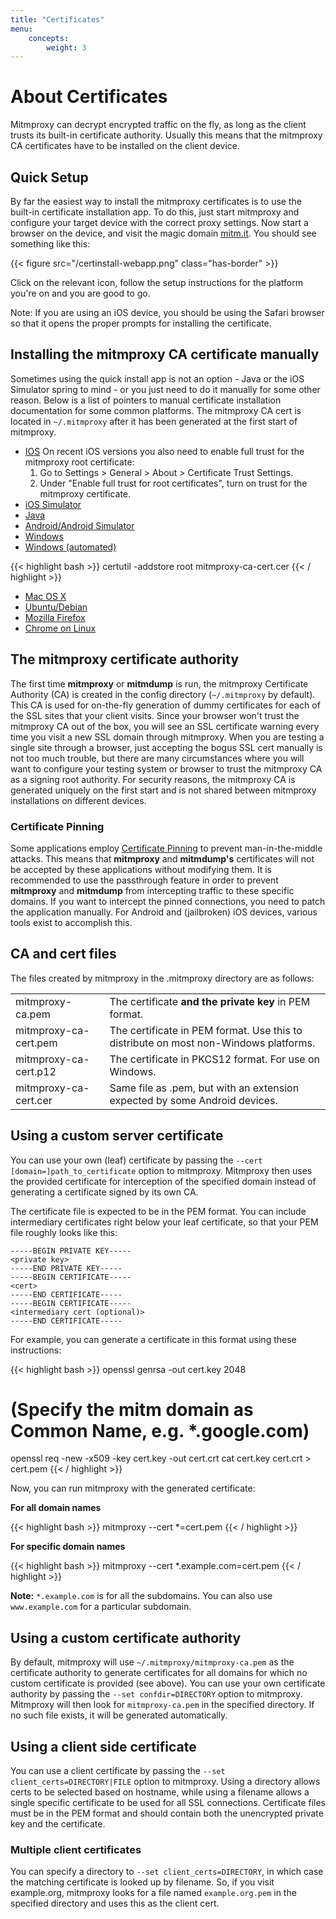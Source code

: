 ```yaml
---
title: "Certificates"
menu:
    concepts:
        weight: 3
---
```


# About Certificates

Mitmproxy can decrypt encrypted traffic on the fly, as long as the client trusts
its built-in certificate authority. Usually this means that the mitmproxy CA
certificates have to be installed on the client device.

## Quick Setup

By far the easiest way to install the mitmproxy certificates is to use the
built-in certificate installation app. To do this, just start mitmproxy and
configure your target device with the correct proxy settings. Now start a
browser on the device, and visit the magic domain [mitm.it](http://mitm.it/). You should see
something like this:

{{< figure src="/certinstall-webapp.png" class="has-border" >}}

Click on the relevant icon, follow the setup instructions for the platform
you're on and you are good to go.

Note: If you are using an iOS device, you should be using the Safari browser
so that it opens the proper prompts for installing the certificate.

## Installing the mitmproxy CA certificate manually

Sometimes using the quick install app is not an option - Java or the iOS
Simulator spring to mind - or you just need to do it manually for some other
reason. Below is a list of pointers to manual certificate installation
documentation for some common platforms. The mitmproxy CA cert is located in
`~/.mitmproxy` after it has been generated at the first start of mitmproxy.

- [IOS](http://jasdev.me/intercepting-ios-traffic)
  On recent iOS versions you also need to enable full trust for the mitmproxy
  root certificate:
    1. Go to Settings > General > About > Certificate Trust Settings.
    2. Under "Enable full trust for root certificates", turn on trust for
       the mitmproxy certificate.
- [iOS Simulator](https://github.com/ADVTOOLS/ADVTrustStore#how-to-use-advtruststore)
- [Java](https://docs.oracle.com/cd/E19906-01/820-4916/geygn/index.html)
- [Android/Android Simulator](http://wiki.cacert.org/FAQ/ImportRootCert#Android_Phones_.26_Tablets)
- [Windows](https://web.archive.org/web/20160612045445/http://windows.microsoft.com/en-ca/windows/import-export-certificates-private-keys#1TC=windows-7)
- [Windows (automated)](https://technet.microsoft.com/en-us/library/cc732443.aspx)

{{< highlight bash  >}}
certutil -addstore root mitmproxy-ca-cert.cer
{{< / highlight >}}

- [Mac OS X](https://support.apple.com/kb/PH20129)
- [Ubuntu/Debian]( https://askubuntu.com/questions/73287/how-do-i-install-a-root-certificate/94861#94861)
- [Mozilla Firefox](https://wiki.mozilla.org/MozillaRootCertificate#Mozilla_Firefox)
- [Chrome on Linux](https://stackoverflow.com/a/15076602/198996)

## The mitmproxy certificate authority

The first time **mitmproxy** or **mitmdump** is run, the mitmproxy Certificate
Authority (CA) is created in the config directory (`~/.mitmproxy` by default).
This CA is used for on-the-fly generation of dummy certificates for each of the
SSL sites that your client visits. Since your browser won't trust the mitmproxy
CA out of the box, you will see an SSL certificate warning every time you visit
a new SSL domain through mitmproxy. When you are testing a single site through a
browser, just accepting the bogus SSL cert manually is not too much trouble, but
there are many circumstances where you will want to configure your testing
system or browser to trust the mitmproxy CA as a signing root authority. For
security reasons, the mitmproxy CA is generated uniquely on the first start and
is not shared between mitmproxy installations on different devices.

### Certificate Pinning

Some applications employ [Certificate
Pinning](https://en.wikipedia.org/wiki/HTTP_Public_Key_Pinning) to prevent
man-in-the-middle attacks. This means that **mitmproxy** and **mitmdump's**
certificates will not be accepted by these applications without modifying them.
It is recommended to use the passthrough feature in order to prevent
**mitmproxy** and **mitmdump** from intercepting traffic to these specific
domains. If you want to intercept the pinned connections, you need to patch the
application manually. For Android and (jailbroken) iOS devices, various tools
exist to accomplish this.

## CA and cert files

The files created by mitmproxy in the .mitmproxy directory are as follows:

|                       |                                                                                      |
| --------------------- | ------------------------------------------------------------------------------------ |
| mitmproxy-ca.pem      | The certificate **and the private key** in PEM format.                               |
| mitmproxy-ca-cert.pem | The certificate in PEM format. Use this to distribute on most non-Windows platforms. |
| mitmproxy-ca-cert.p12 | The certificate in PKCS12 format. For use on Windows.                                |
| mitmproxy-ca-cert.cer | Same file as .pem, but with an extension expected by some Android devices.           |

## Using a custom server certificate

You can use your own (leaf) certificate by passing the `--cert
[domain=]path_to_certificate` option to mitmproxy. Mitmproxy then uses the
provided certificate for interception of the specified domain instead of
generating a certificate signed by its own CA.

The certificate file is expected to be in the PEM format. You can include
intermediary certificates right below your leaf certificate, so that your PEM
file roughly looks like this:

    -----BEGIN PRIVATE KEY-----
    <private key>
    -----END PRIVATE KEY-----
    -----BEGIN CERTIFICATE-----
    <cert>
    -----END CERTIFICATE-----
    -----BEGIN CERTIFICATE-----
    <intermediary cert (optional)>
    -----END CERTIFICATE-----

For example, you can generate a certificate in this format using these
instructions:

{{< highlight bash  >}}
openssl genrsa -out cert.key 2048
# (Specify the mitm domain as Common Name, e.g. \*.google.com)
openssl req -new -x509 -key cert.key -out cert.crt
cat cert.key cert.crt > cert.pem
{{< / highlight >}}

Now, you can run mitmproxy with the generated certificate:

**For all domain names**

{{< highlight bash  >}}
mitmproxy --cert *=cert.pem
{{< / highlight >}}

**For specific domain names**

{{< highlight bash  >}}
mitmproxy --cert *.example.com=cert.pem
{{< / highlight >}}

**Note:** `*.example.com` is for all the subdomains. You can also use
`www.example.com` for a particular subdomain.

## Using a custom certificate authority

By default, mitmproxy will use `~/.mitmproxy/mitmproxy-ca.pem` as the
certificate authority to generate certificates for all domains for which
no custom certificate is provided (see above). You can use your own
certificate authority by passing the `--set confdir=DIRECTORY` option to
mitmproxy. Mitmproxy will then look for `mitmproxy-ca.pem` in the
specified directory. If no such file exists, it will be generated
automatically.

## Using a client side certificate

You can use a client certificate by passing the `--set client_certs=DIRECTORY|FILE`
option to mitmproxy. Using a directory allows certs to be selected based on
hostname, while using a filename allows a single specific certificate to be used
for all SSL connections. Certificate files must be in the PEM format and should
contain both the unencrypted private key and the certificate.

### Multiple client certificates

You can specify a directory to `--set client_certs=DIRECTORY`, in which case the matching
certificate is looked up by filename. So, if you visit example.org, mitmproxy
looks for a file named `example.org.pem` in the specified directory and uses
this as the client cert.
